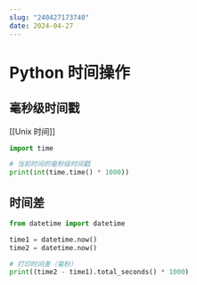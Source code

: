 ```yaml
---
slug: "240427173740"
date: 2024-04-27
---
```


# Python 时间操作

## 毫秒级时间戳

[[Unix 时间]]

``` python
import time

# 当前时间的毫秒级时间戳
print(int(time.time() * 1000))
```

## 时间差

``` python
from datetime import datetime

time1 = datetime.now()
time2 = datetime.now()

# 打印时间差（毫秒）
print((time2 - time1).total_seconds() * 1000)
```

